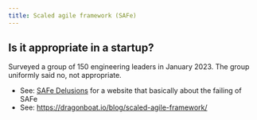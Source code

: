 ```yaml
---
title: Scaled agile framework (SAFe)
---
```


## Is it appropriate in a startup?

Surveyed a group of 150 engineering leaders in January 2023. The group uniformly said no, not appropriate. 

* See: [SAFe Delusions](https://safedelusion.com/) for a website that basically about the failing of SAFe
* See: https://dragonboat.io/blog/scaled-agile-framework/
